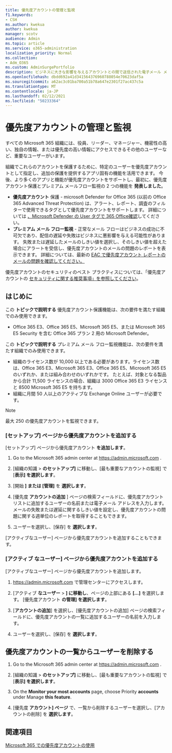 ```yaml
---
title: 優先度アカウントの管理と監視
f1.keywords:
- CSH
ms.author: kwekua
author: kwekua
manager: scotv
audience: Admin
ms.topic: article
ms.service: o365-administration
localization_priority: Normal
ms.collection:
- Adm_O365
ms.custom: AdminSurgePortfolio
description: ビジネスに大きな影響を与えるアカウントとの間で送信された電子メール メッセージと遅延したメッセージを監視します。
ms.openlocfilehash: dbdd692a41d341564376960788054e70623daf5a
ms.sourcegitcommit: a62ac3c01ba700a51b78a647e2301f27ac437c5a
ms.translationtype: MT
ms.contentlocale: ja-JP
ms.lasthandoff: 02/12/2021
ms.locfileid: "50233364"
---
```

# <a name="manage-and-monitor-priority-accounts"></a>優先度アカウントの管理と監視

すべての Microsoft 365 組織には、役員、リーダー、マネージャー、機密性の高い、独自の情報、または優先度の高い情報にアクセスできるその他のユーザーなど、重要なユーザーがいます。

組織でこれらのアカウントを保護するために、特定のユーザーを優先度アカウントとして指定し、追加の保護を提供するアプリ固有の機能を活用できます。 今後、より多くのアプリと機能が優先度アカウントをサポートし、最初に、優先度アカウント保護とプレミアム メールフロー監視の 2 つの機能を **発表しました**。

- **優先度アカウント** 保護 - microsoft Defender for Office 365 (以前の Office 365 Advanced Threat Protection) は、アラート、レポート、調査のフィルターで使用できるタグとして優先度アカウントをサポートします。 詳細については [、Microsoft Defender の User タグで 365 Office確認](https://docs.microsoft.com/microsoft-365/security/office-365-security/user-tags)してください。
- **プレミアム メール フロー監視** - 正常なメール フローはビジネスの成功に不可欠であり、配信の遅延や失敗はビジネスに悪影響を与える可能性があります。 失敗または遅延したメールのしきい値を選択し、そのしきい値を超えた場合にアラートを受信し、優先度アカウントのメールの問題のレポートを表示できます。 詳細については、最新の [EAC で優先度アカウント レポートのメールの問題を確認してください。](https://docs.microsoft.com/exchange/monitoring/mail-flow-reports/mfr-email-issues-for-priority-accounts-report)

優先度アカウントのセキュリティのベスト プラクティスについては、「優先度アカウントの [セキュリティに関する推奨事項」を参照してください](https://docs.microsoft.com/microsoft-365/security/office-365-security/security-recommendations-for-priority-accounts)。

## <a name="before-you-begin"></a>はじめに

この **トピックで説明する** 優先度アカウント保護機能は、次の要件を満たす組織でのみ使用できます。

- Office 365 E3、Office 365 E5、Microsoft 365 E5、または Microsoft 365 E5 Security を含む Office 365 プラン 2 用の Microsoft Defender。

この **トピックで説明する** プレミアム メール フロー監視機能は、次の要件を満たす組織でのみ使用できます。

- 組織のライセンス数が 10,000 以上である必要があります。ライセンス数は、Office 365 E3、Microsoft 365 E3、Office 365 E5、Microsoft 365 E5 のいずれか、または組み合わせのいずれかです。 たとえば、対象となる製品から合計 11,500 ライセンスの場合、組織は 3000 Office 365 E3 ライセンスと 8500 Microsoft 365 E5 を持ちます。
- 組織に月間 50 人以上のアクティブな Exchange Online ユーザーが必要です。

> [!NOTE]
> 最大 250 の優先度アカウントを監視できます。

### <a name="add-priority-accounts-from-the-setup-page"></a>[セットアップ] ページから優先度アカウントを追加する

[セットアップ] ページから優先度アカウント **を追加します**。

1. Go to the Microsoft 365 admin center at <a href="https://go.microsoft.com/fwlink/p/?linkid=2024339" target="_blank">https://admin.microsoft.com</a> .

2. [組織の知識  >  **のセットアップ]** に移動し、[最も重要なアカウントの監視] で [**表示] を選択します**。

3. [開始 **] または [管理]** を **選択します**。

4. [優先度 **アカウントの追加** ] ページの検索フィールドに、優先度アカウントリストに追加するユーザーの名前または電子メール アドレスを入力します。 メールの失敗または遅延に関するしきい値を設定し、優先度アカウントの問題に関する週単位のレポートを取得することもできます。

5. ユーザーを選択し、[保存] を **選択します**。

[アクティブなユーザー] ページから優先度アカウントを追加することもできます。

### <a name="add-priority-accounts-from-active-users-page"></a>[アクティブ なユーザー] ページから優先度アカウントを追加する

[アクティブなユーザー] ページから優先度アカウントを追加します。

1. <a href="https://go.microsoft.com/fwlink/p/?linkid=2024339" target="_blank">https://admin.microsoft.com</a> で管理センターにアクセスします。

2. [アクティブ **なユーザー**  >  **] に移動し**、ページの上部にある **[...]** を選択します。 [優先度アカウント **の管理] を選択します**。

3. [**アカウントの追加**] を選択し、[優先度アカウントの追加] ページの検索フィールドに、優先度アカウントの一覧に追加するユーザーの名前を入力します。

4. ユーザーを選択し、[保存] を **選択します**。

## <a name="remove-a-user-from-the-priority-accounts-list"></a>優先度アカウントの一覧からユーザーを削除する

1. Go to the Microsoft 365 admin center at <a href="https://go.microsoft.com/fwlink/p/?linkid=2024339" target="_blank">https://admin.microsoft.com</a> .

2. [組織の知識  >  **のセットアップ]** に移動し、[最も重要なアカウントの監視] で [**表示] を選択します**。

3. On the **Monitor your most accounts** page, choose Priority **accounts** under Manage **this feature**.

4. [優先度 **アカウント] ページ** で、一覧から削除するユーザーを選択し、[アカウントの削除] を **選択します**。

## <a name="related-topics"></a>関連項目

[Microsoft 365 での優先度アカウントの使用](https://techcommunity.microsoft.com/t5/microsoft-365-blog/using-priority-accounts-in-microsoft-365/ba-p/1873314)